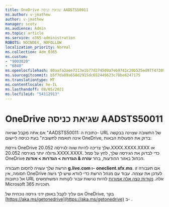 ```yaml
---
title: OneDrive שגיאת כניסה AADSTS50011
ms.author: v-jmathew
author: v-jmathew
manager: scotv
ms.audience: Admin
ms.topic: article
ms.service: o365-administration
ROBOTS: NOINDEX, NOFOLLOW
localization_priority: Normal
ms.collection: Adm_O365
ms.custom:
- "9003820"
- "6840"
ms.openlocfilehash: 80aafa2aee7213e1b77d274509a7eb9741c20b525ed97f473093ac8c6514f3c7
ms.sourcegitcommit: b5f7da89a650d2915dc652449623c78be6247175
ms.translationtype: MT
ms.contentlocale: he-IL
ms.lasthandoff: 08/05/2021
ms.locfileid: "54112913"
---
```

# <a name="onedrive-login-error-aadsts50011"></a>OneDrive שגיאת כניסה AADSTS50011

אם אתה מקבל שגיאה "AADSTS50011: כתובת ה- URL של התשובה שצוינה בבקשה אינה תואמת לתשובה" בעת כניסה ליישום OneDrive, בדוק את הפעולות הבאות:

גירסת OneDrive שלך צריכה להיות שווה לגירסה 20.052.XXXX.XXXX.XXXX או גדולה יותר מגירסה 20.052.XXXX.XXXX. כדי לבדוק את הגירסה שלך, לחץ על סמל OneDrive הכחול באזור ההודעות, בחר **עזרה & הגדרות > הגדרות > אודות**.

הרשת שלך עשויה לחסום תעבורה **g.live.com ו-** **oneclient.sfx.ms**. אם תעבורה זו חסומה, אין OneDrive לעדכן את עצמה. עבוד עם מנהל הרשת כדי לוודא שיש לך גישה אל כתובות URL אלה. [נקודות קצה אלה אמורות](https://docs.microsoft.com/microsoft-365/enterprise/urls-and-ip-address-ranges?view=o365-worldwide) להיות נגישות עבור לקוחות המשתמשים Microsoft 365 תוכניות.

אם עליך לקבל באופן ידני גירסה נוכחית של OneDrive, בקר [https://aka.ms/getonedrive](https://aka.ms/getonedrive) ב- .
